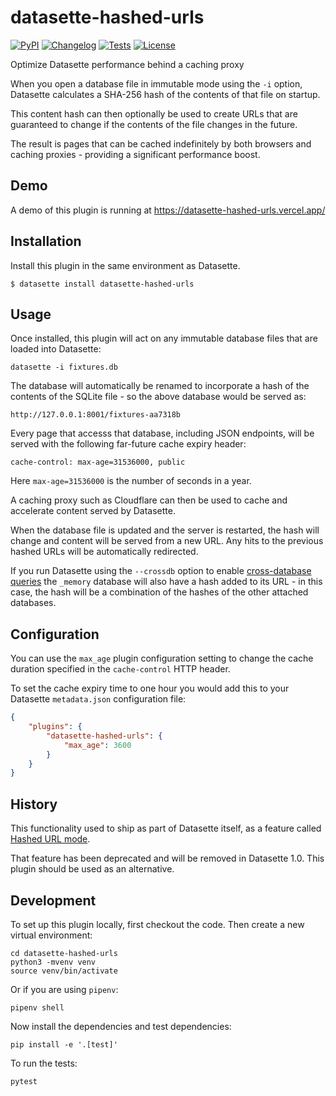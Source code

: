 # datasette-hashed-urls

[![PyPI](https://img.shields.io/pypi/v/datasette-hashed-urls.svg)](https://pypi.org/project/datasette-hashed-urls/)
[![Changelog](https://img.shields.io/github/v/release/simonw/datasette-hashed-urls?include_prereleases&label=changelog)](https://github.com/simonw/datasette-hashed-urls/releases)
[![Tests](https://github.com/simonw/datasette-hashed-urls/workflows/Test/badge.svg)](https://github.com/simonw/datasette-hashed-urls/actions?query=workflow%3ATest)
[![License](https://img.shields.io/badge/license-Apache%202.0-blue.svg)](https://github.com/simonw/datasette-hashed-urls/blob/main/LICENSE)

Optimize Datasette performance behind a caching proxy

When you open a database file in immutable mode using the `-i` option, Datasette calculates a SHA-256 hash of the contents of that file on startup.

This content hash can then optionally be used to create URLs that are guaranteed to change if the contents of the file changes in the future.

The result is pages  that can be cached indefinitely by both browsers and caching proxies - providing a significant performance boost.

## Demo

A demo of this plugin is running at https://datasette-hashed-urls.vercel.app/

## Installation

Install this plugin in the same environment as Datasette.

    $ datasette install datasette-hashed-urls

## Usage

Once installed, this plugin will act on any immutable database files that are loaded into Datasette:

    datasette -i fixtures.db

The database will automatically be renamed to incorporate a hash of the contents of the SQLite file - so the above database would be served as:

    http://127.0.0.1:8001/fixtures-aa7318b

Every page that accesss that database, including JSON endpoints, will be served with the following far-future cache expiry header:

    cache-control: max-age=31536000, public

Here `max-age=31536000` is the number of seconds in a year.

A caching proxy such as Cloudflare can then be used to cache and accelerate content served by Datasette.

When the database file is updated and the server is restarted, the hash will change and content will be served from a new URL. Any hits to the previous hashed URLs will be automatically redirected.

If you run Datasette using the `--crossdb` option to enable [cross-database queries](https://docs.datasette.io/en/stable/sql_queries.html#cross-database-queries) the `_memory` database will also have a hash added to its URL - in this case, the hash will be a combination of the hashes of the other attached databases.

## Configuration

You can use the `max_age` plugin configuration setting to change the cache duration specified in the `cache-control` HTTP header.

To set the cache expiry time to one hour you would add this to your Datasette `metadata.json` configuration file:

```json
{
    "plugins": {
        "datasette-hashed-urls": {
            "max_age": 3600
        }
    }
}
```

## History

This functionality used to ship as part of Datasette itself, as a feature called [Hashed URL mode](https://docs.datasette.io/en/0.60.2/performance.html#hashed-url-mode).

That feature has been deprecated and will be removed in Datasette 1.0. This plugin should be used as an alternative.

## Development

To set up this plugin locally, first checkout the code. Then create a new virtual environment:

    cd datasette-hashed-urls
    python3 -mvenv venv
    source venv/bin/activate

Or if you are using `pipenv`:

    pipenv shell

Now install the dependencies and test dependencies:

    pip install -e '.[test]'

To run the tests:

    pytest
